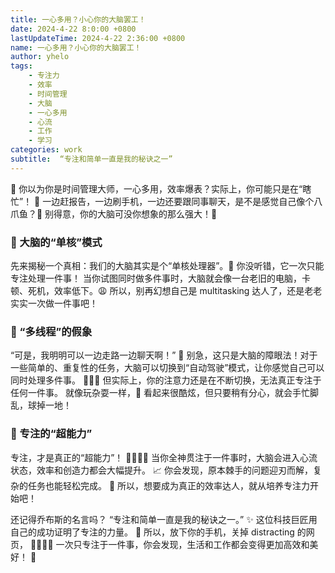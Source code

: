 ```yaml
---
title: 一心多用？小心你的大脑罢工！
date: 2024-4-22 8:0:00 +0800
lastUpdateTime: 2024-4-22 2:36:00 +0800
name: 一心多用？小心你的大脑罢工！
author: yhelo
tags: 
    - 专注力
    - 效率
    - 时间管理
    - 大脑
    - 一心多用
    - 心流
    - 工作
    - 学习
categories: work
subtitle:  “专注和简单一直是我的秘诀之一”
---
```

    
🤪 你以为你是时间管理大师，一心多用，效率爆表？实际上，你可能只是在“瞎忙”！ 🤪 一边赶报告，一边刷手机，一边还要跟同事聊天，是不是感觉自己像个八爪鱼？🐙 别得意，你的大脑可没你想象的那么强大！🧠

### 🤯 大脑的“单核”模式

先来揭秘一个真相：我们的大脑其实是个“单核处理器”。🤯 你没听错，它一次只能专注处理一件事！ 当你试图同时做多件事时，大脑就会像一台老旧的电脑，卡顿、死机，效率低下。😩 所以，别再幻想自己是 multitasking 达人了，还是老老实实一次做一件事吧！

### 🤹 “多线程”的假象

“可是，我明明可以一边走路一边聊天啊！” 🤨 别急，这只是大脑的障眼法！对于一些简单的、重复性的任务，大脑可以切换到“自动驾驶”模式，让你感觉自己可以同时处理多件事。 🚶‍♀️💬 但实际上，你的注意力还是在不断切换，无法真正专注于任何一件事。 就像玩杂耍一样，🤹 看起来很酷炫，但只要稍有分心，就会手忙脚乱，球掉一地！

### 🎯 专注的“超能力”

专注，才是真正的“超能力”！ 🦸‍♀️🦸‍♂️ 当你全神贯注于一件事时，大脑会进入心流状态，效率和创造力都会大幅提升。 📈 你会发现，原本棘手的问题迎刃而解，复杂的任务也能轻松完成。 🎯 所以，想要成为真正的效率达人，就从培养专注力开始吧！



还记得乔布斯的名言吗？ “专注和简单一直是我的秘诀之一。” ✨ 这位科技巨匠用自己的成功证明了专注的力量。 💪 所以，放下你的手机，关掉 distracting 的网页， 🙅‍♀️🙅‍♂️ 一次只专注于一件事，你会发现，生活和工作都会变得更加高效和美好！ 🌈
